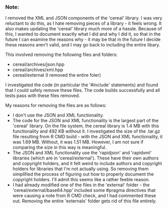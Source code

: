 ### Note:

I removed the XML and JSON components of the 'cereal' library. I was very reluctant to do this, as I hate removing pieces of a library - it feels wrong. It also makes updating the 'cereal' library much more of a hassle. Because of this, I wanted to document exactly what I did and why I did it, so that in the future I can examine the reasons why - it may be that in the future I decide these reasons aren't valid, and I may go back to including the entire libary.

This involved removing the following files and folders:

* cereal/archives/json.hpp
* cereal/archives/xml.hpp
* cereal/external (I removed the entire foler) 

I investigated the code (in particular the '#include' statements) and found that I could safely remove these files. The code builds successfully and all tests pass with these files removed.

My reasons for removing the files are as follows:

* I don't use the JSON and XML functionality.
* The code for the JSON and XML functionality is the largest part of the 'cereal' library. On the file system, the cereal library is 1.4 MB with this functionality and 492 KB without it. I investigated the size of the .tar.gz file resulting from R CMD build - with the JSON and XML functionality, it was 1.69 MB. Without, it was 1.51 MB. However, I am not sure if comparing the size in this way is meaningful.
* The JSON and XML functionality use the 'rapidjson' and 'rapidxml' libraries (which are in 'cereal/external'). These have their own authors and copyright holders, and it felt weird to include authors and copyright holders for libraries that I'm not actually using. So removing them simplified the process of figuring out how to properly document the copyright holders. I'll admit this seems like a rather feeble reason.
* I had already modified one of the files in the 'external' folder - the 'cereal/external/base64.hpp' included some #pragma directives that were causing a note from R CMD check, and I had commented these out. Removing the entire 'externals' folder gets rid of this file entirely.